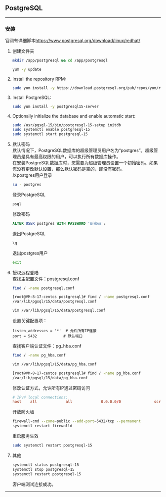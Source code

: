 ## PostgreSQL

---

### 安装

官网有详细脚本<https://www.postgresql.org/download/linux/redhat/>

1. 创建文件夹

   ```bash
   mkdir /app/postgresql && cd /app/postgresql
   ```

   ```bash
   yum -y update
   ```

2. Install the repository RPM:

   ```bash
   sudo yum install -y https://download.postgresql.org/pub/repos/yum/reporpms/EL-7-x86_64/pgdg-redhat-repo-latest.noarch.rpm
   ```

3. Install PostgreSQL:

   ```bash
   sudo yum install -y postgresql15-server
   ```

4. Optionally initialize the database and enable automatic start:

   ```bash
   sudo /usr/pgsql-15/bin/postgresql-15-setup initdb
   sudo systemctl enable postgresql-15
   sudo systemctl start postgresql-15
   ```

5. 默认密码  
   默认情况下，PostgreSQL数据库的超级管理员用户名为“postgres”。超级管理员是具有最高权限的用户，可以执行所有数据库操作。  
   在安装PostgreSQL数据库时，您需要为超级管理员设置一个初始密码。如果您没有更改默认设置，那么默认密码是空的，即没有密码。  
   以postgres用户登录

   ```bash
   su - postgres
   ```

   登录PostgreSQL

   ```bash
   psql
   ```

   修改密码

   ```sql
   ALTER USER postgres WITH PASSWORD '新密码';
   ```

   退出PostgreSQL

   ```sql
   \q
   ```

   退出postgres用户

   ```bash
   exit
   ```

6. 授权远程登陆  
   查找主配置文件：postgresql.conf

   ```bash
   find / -name postgresql.conf
   ```

   ```bash
   [root@VM-8-17-centos postgresql]# find / -name postgresql.conf
   /var/lib/pgsql/15/data/postgresql.conf
   ```

    ```bash
    vim /var/lib/pgsql/15/data/postgresql.conf
    ```

   设置关键配置项：

   ```properties
   listen_addresses = '*'  # 允许所有IP连接
   port = 5432            # 默认端口
   ```

   查找客户端认证文件：pg_hba.conf

   ```bash
   find / -name pg_hba.conf
   ```

   ```bash
   vim /var/lib/pgsql/15/data/pg_hba.conf
   ```

   ```bash
   [root@VM-8-17-centos postgresql]# find / -name pg_hba.conf
   /var/lib/pgsql/15/data/pg_hba.conf
   ```

   修改认证方式，允许所有IP通过密码访问

   ```conf
   # IPv4 local connections:
   host    all             all             0.0.0.0/0               scram-sha-256
   ```

   开放防火墙

   ```bash
   firewall-cmd --zone=public --add-port=5432/tcp --permanent
   systemctl restart firewalld
   ```

   重启服务生效

   ```bash
   sudo systemctl restart postgresql-15
   ```

7. 其他

   ```bash
   systemctl status postgresql-15
   systemctl stop postgresql-15
   systemctl restart postgresql-15
   ```

   客户端测试连接成功。

---